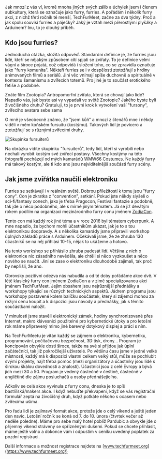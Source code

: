 <!-- dcterms:title = Jak jsme zvířátka naučili pájet -->
<!-- dcterms:abstract = Za čtrnáct dnů startuje třetí ročník akce TechFurMeet, což je poněkud netradiční setkání (nejen) furry bastlířů. Zajímá vás jak vznikl a co mají přerostlí plyšáci - furries - společné s elektronikou a Arduinem? Možná se i budete chtít přidat... -->
<!-- dcterms:creator = Michal Altair Valášek -->
<!-- x4w:pictureUrl = /perex-pictures/20190124-jak-jsme-zviratka-naucili-pajet.png -->
<!-- x4w:pictureCredits = Motomo Wahots pro ZodiaCon/TechFurMeet -->
<!-- x4w:pictureWidth = 150 -->
<!-- x4w:pictureHeight = 150 -->
<!-- x4w:coverUrl = /cover-pictures/20190124-jak-jsme-zviratka-naucili-pajet.jpg -->
<!-- x4w:coverCredits = WMW66 Costumes -->
<!-- x4w:category = Lidé a jiná zvěř -->
<!-- x4w:category = Bastlení -->
<!-- dcterms:date = 2019-01-24 -->

Jak mnozí z vás ví, kromě mnoha jiných svých zálib a úchylek jsem i členem subkultury, která se označuje jako furry, furries. A pořádám i několik furry akcí, z nichž třetí ročník té menší, TechFurMeet, začne za dva týdny. Proč a jak spolu souvisí furries a páječky? Jaký je vztah mezi přerostlými plyšáky a Arduinem? Inu, to je dlouhý příběh.

## Kdo jsou furries?

Jednoduchá otázka, složitá odpověď. Standardní definice je, že furries jsou lidé, kteří se nějakým způsobem cítí spjati se zvířaty. To je definice velmi vágní a široce pojatá, což odpovídá i složení toho, co se zpravidla označuje jako "furry komunita". Někteří furries se i v dospělosti ztotožňují s hrdiny animovaných filmů a seriálů. Jiní věc vnímají spíše duchovně a spirituálně v kontextu šamanismu a zvířecích totemů. Pro jiné je to součást erotického fetiše a podobně.

Znáte film Zootopia? Antropomorfní zvířata, která se chovají jako lidé? Napadlo vás, jak byste asi vy vypadali ve světě Zootopie? Jakého byste byli živočišného druhu? Gratuluji, to je první krok k vytvoření vaší "fursony", zvířecího avatara sebe sama

O mně je všeobecně známo, že "jsem kůň" a mnozí z čtenářů mne i někdy viděli v mém koňském fursuitu (kostýmu). Takových lidí je povícero a ztotožňují se s různými zvířecími druhy.

![Skupinka fursuiterů](/cover-pictures/20190124-jak-jsme-zviratka-naucili-pajet.jpg)

Na obrázku vidíte skupinku "fursuiterů", tedy lidí, kteří si vyrobili nebo nechali vyrobit kostým své zvířecí postavy. Všechny kostýmy na této fotografii pocházejí od mých kamarádů [WMW66 Costumes](http://www.wmw66-costumes.com/). Ne každý furry má takový kostým, ale ti kdo ano jsou nejviditelnější součástí furry scény.

## Jak jsme zviřátka naučili elektroniku

Furries se setkávají i v reálném světě. Dobrou příležitostí k tomu jsou "furry cony". Con je zkratka z "convention", setkání. Pokud jste někdy slyšeli o sci-fi/fantasy conech, jako je třeba Pragocon, Festival fantazie a podobně, tak jde o něco podobného, ale s mírně jiným tématem. Já se již devátým rokem podílím na organizaci mezinárodního furry conu jménem [ZodiaCon](https://www.zodiacon.org/). 

Tento con má každý rok jiné téma a v roce 2016 byl tématem cyberpunk. A mne napadlo, že bychom mohli účastníkům ukázat, jak je to s tou elektronikou doopravdy. A s několika kamarády jsme připravili workshop úplných základů práce s Arduinem. Očekávali jsme, že ze zhruba 130 účastníků se na něj přihlásí 10-15, nějak to ukážeme a hotovo.

Na tento workshop se přihlásilo zhruba padesát lidí. Většina z nich o elektronice nic zásadního nevěděla, ale chtěli si něco vyzkoušet a něco nového se naučit. Jiní se zase o elektroniku dlouhodobě zajímali, tak proč by nepřišli, že ano.

Obrovsky pozitivní odezva nás nabudila a od té doby pořádáme akce dvě. V létě klasický furry con jménem ZodiaCon a v zimě specializovanou akci jménem TechFurMeet. Jejím obsahem jsou nejrůznější přednášky a workshopy týkající se různých technických aspektů. Jádrem programu jsou workshopy postavené kolem balíčku součástek, který si zájemci mohou za režijní cenu koupit a k dispozici jsou návody a přednášky, jak s těmito součástkami naložit.

V minulosti jsme stavěli elektronický zámek, hodiny synchronizované přes Internet, makro klávesnici použitelné pro kybernetické útoky a pro letošní rok máme připravený mimo jiné barevný dotykový displej a práci s ním.

Na TechFurMeetu je vítán každý se zájmem o elektroniku, kybernetiku, programování, počítačovou bezpečnost, 3D tisk, drony... Program je koncipován obvykle dosti široce, takže na své si přijdou jak úplní začátečníci, tak již pokročilejší uživatelé. Po většinu času jsme v jedné velké místnosti, každý má k dispozici vlastní celkem velký stůl, může se pochlubit svými projekty, najít třeba pomoc (mezi organizátory a účastníky jsou lidé s širokou škálou dovedností a znalostí). Účastníci jsou z celé Evropy a bývá jich mezi 30 a 50. Program je vedený částečně v češtině, částečně v angličtině dle zájmu posluchačů a osoby přednášejícího.

Ačkoliv se celá akce vyvinula z furry conu, dneska je to spíš bastlířská/makers akce. I když nebuďte překvapeni, když se vás registrační formulář zeptá na živočišný druh, když potkáte někoho s ocasem nebo zvířecíma ušima.

Pro řadu lidí je zajímavý formát akce, protože jde o celý víkend a ještě jeden den navíc. Letošní ročník se koná od 7. do 10. února (čtvrtek večer až neděle poledne). Máme pro sebe malý hotel poblíž Pardubic a obvykle jde o příjemný víkend strávený se spřízněnými dušemi. Pokud se chcete přihlásit, máme ještě volno a dokonce vám i odpustím v ceníku uvedený poplatek za pozdní registraci.

Další informace a možnost registrace najdete na [www.techfurmeet.org](https://www.techfurmeet.org/)